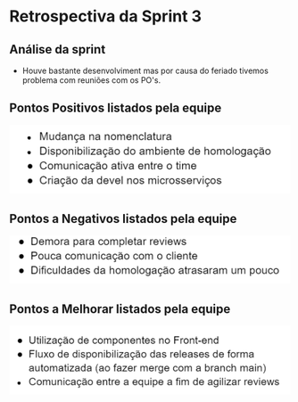 # Retrospectiva da Sprint 3

## Análise da sprint

- Houve bastante desenvolviment mas por causa do feriado tivemos problema com reuniões com os PO's.

## Pontos Positivos listados pela equipe

![Pontos Positivos](../../imgs/retros/sprint3/pontos-positivos.png)

## Pontos a Negativos listados pela equipe

![Pontos a Negativos](../../imgs/retros/sprint3/pontos-negativos.png)

## Pontos a Melhorar listados pela equipe

![Pontos a Melhorar](../../imgs/retros/sprint3/a-melhorar.png)
